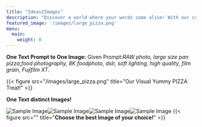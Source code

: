```yaml
---
title: "Ideas2Images"
description: "Discover a world where your words come alive! With our cutting-edge AI technology, transform your textual ideas into captivating visuals in just a few clicks.Whether you’re looking for a single image or exploring distinct designs for your prompt, we’ve got you covered.Dive into a seamless experience tailored to your creative vision."
featured_image: '/images/large_pizza.png'
menu:
  main:
    weight: 0
---
```

**One Text Prompt to One Image:**
Given Prompt:_RAW photo, large size pan pizza,food photography, 8K foodphoto, dslr, soft lighting, high quality, film grain, Fujifilm XT_.

{{< figure src="/images/large_pizza.png" title="Our Visual Yummy PIZZA Treat!" >}}

**One Text distinct Images!**

![Sample Image](/images/twin1.png)![Sample Image](/images/twin2.png)![Sample Image](/images/twin3.png)![Sample Image](/images/twin4.png)
{{< figure src="" title="**Choose the best Image of your choice!**" >}}

